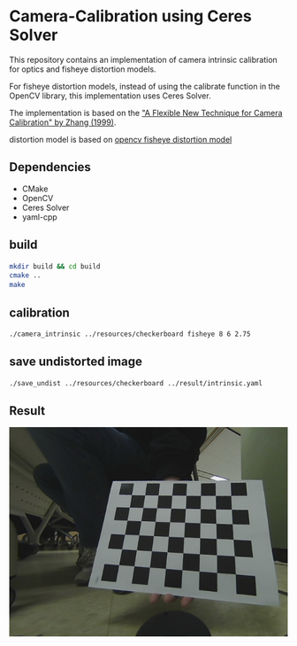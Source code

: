 # Camera-Calibration using Ceres Solver
This repository contains an implementation of camera intrinsic calibration for optics and fisheye distortion models.

For fisheye distortion models, instead of using the calibrate function in the OpenCV library, this implementation uses Ceres Solver.

The implementation is based on the ["A Flexible New Technique for Camera Calibration" by Zhang (1999)](https://www.microsoft.com/en-us/research/wp-content/uploads/2016/02/tr98-71.pdf). 

distortion model is based on [opencv fisheye distortion model](https://docs.opencv.org/3.4/db/d58/group__calib3d__fisheye.html)

## Dependencies
- CMake
- OpenCV
- Ceres Solver
- yaml-cpp

## build
```bash
mkdir build && cd build
cmake .. 
make
```

## calibration

```bash
./camera_intrinsic ../resources/checkerboard fisheye 8 6 2.75
```

## save undistorted image

```bash
./save_undist ../resources/checkerboard ../result/intrinsic.yaml
```


## Result

![](./result/22.jpg)
